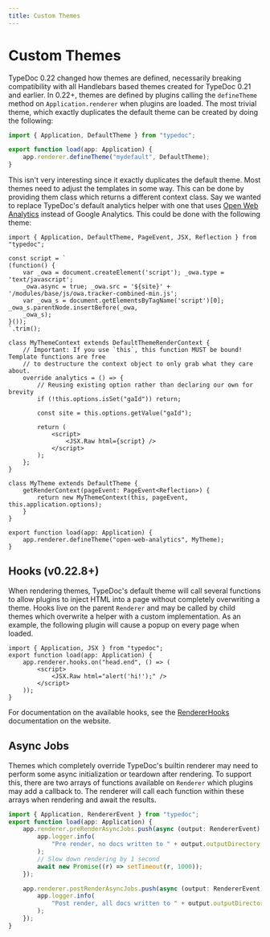 ```yaml
---
title: Custom Themes
---
```


# Custom Themes

TypeDoc 0.22 changed how themes are defined, necessarily breaking compatibility with all Handlebars based themes
created for TypeDoc 0.21 and earlier. In 0.22+, themes are defined by plugins calling the `defineTheme` method on
`Application.renderer` when plugins are loaded. The most trivial theme, which exactly duplicates the default theme
can be created by doing the following:

```ts
import { Application, DefaultTheme } from "typedoc";

export function load(app: Application) {
    app.renderer.defineTheme("mydefault", DefaultTheme);
}
```

This isn't very interesting since it exactly duplicates the default theme. Most themes need to adjust the templates
in some way. This can be done by providing them class which returns a different context class. Say we wanted to replace
TypeDoc's default analytics helper with one that uses [Open Web Analytics](https://www.openwebanalytics.com/) instead of
Google Analytics. This could be done with the following theme:

```tsx
import { Application, DefaultTheme, PageEvent, JSX, Reflection } from "typedoc";

const script = `
(function() {
    var _owa = document.createElement('script'); _owa.type = 'text/javascript';
    _owa.async = true; _owa.src = '${site}' + '/modules/base/js/owa.tracker-combined-min.js';
    var _owa_s = document.getElementsByTagName('script')[0]; _owa_s.parentNode.insertBefore(_owa,
    _owa_s);
}());
`.trim();

class MyThemeContext extends DefaultThemeRenderContext {
    // Important: If you use `this`, this function MUST be bound! Template functions are free
    // to destructure the context object to only grab what they care about.
    override analytics = () => {
        // Reusing existing option rather than declaring our own for brevity
        if (!this.options.isSet("gaId")) return;

        const site = this.options.getValue("gaId");

        return (
            <script>
                <JSX.Raw html={script} />
            </script>
        );
    };
}

class MyTheme extends DefaultTheme {
    getRenderContext(pageEvent: PageEvent<Reflection>) {
        return new MyThemeContext(this, pageEvent, this.application.options);
    }
}

export function load(app: Application) {
    app.renderer.defineTheme("open-web-analytics", MyTheme);
}
```

## Hooks (v0.22.8+)

When rendering themes, TypeDoc's default theme will call several functions to allow plugins to inject HTML
into a page without completely overwriting a theme. Hooks live on the parent `Renderer` and may be called
by child themes which overwrite a helper with a custom implementation. As an example, the following plugin
will cause a popup on every page when loaded.

```tsx
import { Application, JSX } from "typedoc";
export function load(app: Application) {
    app.renderer.hooks.on("head.end", () => (
        <script>
            <JSX.Raw html="alert('hi!');" />
        </script>
    ));
}
```

For documentation on the available hooks, see the [RendererHooks](https://typedoc.org/api/interfaces/RendererHooks.html)
documentation on the website.

## Async Jobs

Themes which completely override TypeDoc's builtin renderer may need to perform some async initialization
or teardown after rendering. To support this, there are two arrays of functions available on `Renderer`
which plugins may add a callback to. The renderer will call each function within these arrays when rendering
and await the results.

```ts
import { Application, RendererEvent } from "typedoc";
export function load(app: Application) {
    app.renderer.preRenderAsyncJobs.push(async (output: RendererEvent) => {
        app.logger.info(
            "Pre render, no docs written to " + output.outputDirectory + " yet",
        );
        // Slow down rendering by 1 second
        await new Promise((r) => setTimeout(r, 1000));
    });

    app.renderer.postRenderAsyncJobs.push(async (output: RendererEvent) => {
        app.logger.info(
            "Post render, all docs written to " + output.outputDirectory,
        );
    });
}
```
